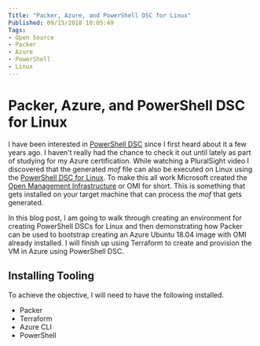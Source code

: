 ```yaml
---
Title: "Packer, Azure, and PowerShell DSC for Linux"
Published: 09/15/2018 10:05:49
Tags: 
- Open Source
- Packer
- Azure
- PowerShell
- Linux
---
```

# Packer, Azure, and PowerShell DSC for Linux

I have been interested in [PowerShell DSC](https://docs.microsoft.com/en-us/powershell/dsc/overview) since I first heard about it a few years ago. I haven't really had the chance to check it out until lately as part of studying for my Azure certification. While watching a PluralSight video I discovered that the generated *mof* file can also be executed on Linux using the [PowerShell DSC for Linux](https://docs.microsoft.com/en-us/powershell/dsc/lnxgettingstarted). To make this all work Microsoft created the [Open Management Infrastructure](https://github.com/Microsoft/omi) or OMI for short. This is something that gets installed on your target machine that can process the *mof* that gets generated. 

In this blog post, I am going to walk through creating an environment for creating PowerShell DSCs for Linux and then demonstrating how Packer can be used to bootstrap creating an Azure Ubuntu 18.04 image with OMI already installed. I will finish up using Terraform to create and provision the VM in Azure using PowerShell DSC.

## Installing Tooling

To achieve the objective, I will need to have the following installed.

* Packer
* Terraform
* Azure CLI
* PowerShell